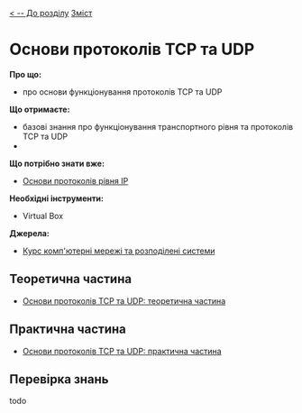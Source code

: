 [< -- До розділу](../README.md)         [Зміст](../../contents.md)

# Основи протоколів TCP та UDP

**Про що:**

- про основи функціонування протоколів TCP та UDP

**Що отримаєте:**

- базові знання про функціонування транспортного рівня та протоколів TCP та UDP
- 

**Що потрібно знати вже:**

- [Основи протоколів рівня IP](../ipstart/README.md)

**Необхідні інструменти:**

- Virtual Box 

**Джерела:** 

- [Курс комп'ютерні мережі та розподілені системи](https://github.com/pupenasan/cmputernetwork)

## Теоретична частина

- [Основи протоколів TCP та UDP: теоретична частина](teor.md)

## Практична частина

- [Основи протоколів TCP та UDP: практична частина](lab.md)

## Перевірка знань

todo